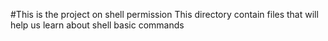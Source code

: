 #This is the project on shell permission
This directory contain files that will help us learn about shell basic commands
